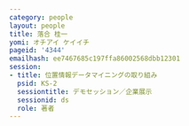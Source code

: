 ```yaml
---
category: people
layout: people
title: 落合 桂一
yomi: オチアイ ケイイチ
pageid: '4344'
emailhash: ee7467685c197ffa86002568dbb12301
session:
- title: 位置情報データマイニングの取り組み
  psid: KS-2
  sessiontitle: デモセッション／企業展示
  sessionid: ds
  role: 著者
---
```

